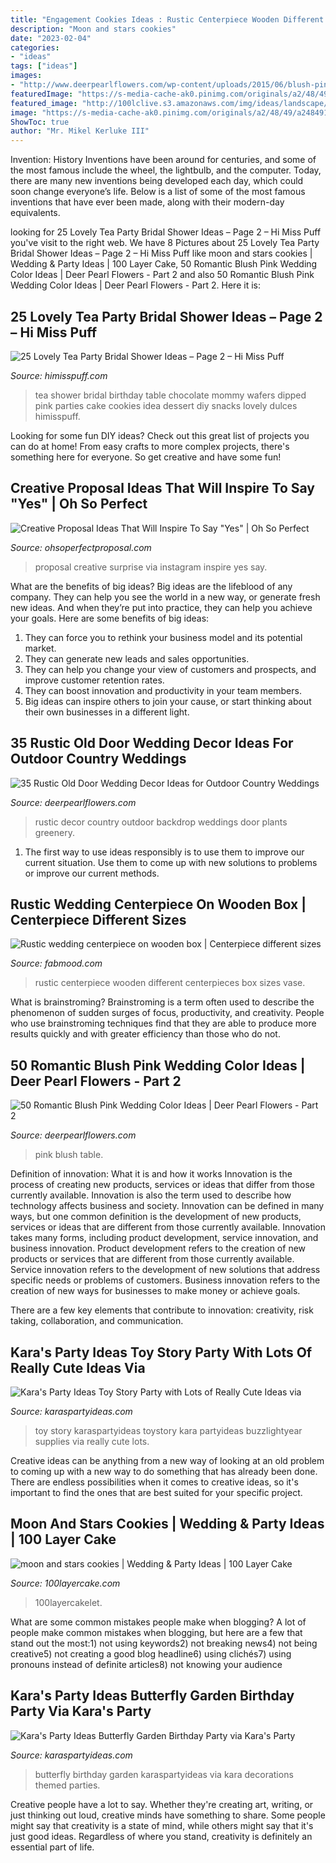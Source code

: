 ```yaml
---
title: "Engagement Cookies Ideas : Rustic Centerpiece Wooden Different Centerpieces Box Sizes Vase"
description: "Moon and stars cookies"
date: "2023-02-04"
categories:
- "ideas"
tags: ["ideas"]
images:
- "http://www.deerpearlflowers.com/wp-content/uploads/2015/06/blush-pink-wedding-table-setting-ideas.jpg"
featuredImage: "https://s-media-cache-ak0.pinimg.com/originals/a2/48/49/a248491ff3ba890eda5f3787fe524dcc.jpg"
featured_image: "http://100lclive.s3.amazonaws.com/img/ideas/landscape/203835.jpg"
image: "https://s-media-cache-ak0.pinimg.com/originals/a2/48/49/a248491ff3ba890eda5f3787fe524dcc.jpg"
ShowToc: true
author: "Mr. Mikel Kerluke III"
---
```



Invention: History
Inventions have been around for centuries, and some of the most famous include the wheel, the lightbulb, and the computer. Today, there are many new inventions being developed each day, which could soon change everyone’s life. Below is a list of some of the most famous inventions that have ever been made, along with their modern-day equivalents.

	

		
looking for 25 Lovely Tea Party Bridal Shower Ideas – Page 2 – Hi Miss Puff you've visit to the right web. We have 8 Pictures about 25 Lovely Tea Party Bridal Shower Ideas – Page 2 – Hi Miss Puff like moon and stars cookies | Wedding &amp; Party Ideas | 100 Layer Cake, 50 Romantic Blush Pink Wedding Color Ideas | Deer Pearl Flowers - Part 2 and also 50 Romantic Blush Pink Wedding Color Ideas | Deer Pearl Flowers - Part 2. Here it is:
		
    
## 25 Lovely Tea Party Bridal Shower Ideas – Page 2 – Hi Miss Puff

<img loading=lazy src="https://www.himisspuff.com/wp-content/uploads/2017/04/bridal-shower-cookies.jpg" onerror="this.onerror=null;this.src='https://tse1.mm.bing.net/th?id=OIP.c-YyEwNlH4MjH8IH0slmPwHaLH&amp;pid=15.1';" alt="25 Lovely Tea Party Bridal Shower Ideas – Page 2 – Hi Miss Puff">

_Source: himisspuff.com_

>tea shower bridal birthday table chocolate mommy wafers dipped pink parties cake cookies idea dessert diy snacks lovely dulces himisspuff. 

	

Looking for some fun DIY ideas? Check out this great list of projects you can do at home! From easy crafts to more complex projects, there's something here for everyone. So get creative and have some fun!

    
## Creative Proposal Ideas That Will Inspire To Say &quot;Yes&quot; | Oh So Perfect

<img loading=lazy src="http://ohsoperfectproposal.com/wp-content/uploads/2017/10/creative-proposal-ideas-cupcake-taste-surprise-lynxplanner-via-instagram.jpg" onerror="this.onerror=null;this.src='https://tse2.mm.bing.net/th?id=OIP.EDe5Brm2adIiryuoW0OZbQHaLG&amp;pid=15.1';" alt="Creative Proposal Ideas That Will Inspire To Say &quot;Yes&quot; | Oh So Perfect">

_Source: ohsoperfectproposal.com_

>proposal creative surprise via instagram inspire yes say. 

	

What are the benefits of big ideas?
Big ideas are the lifeblood of any company. They can help you see the world in a new way, or generate fresh new ideas. And when they’re put into practice, they can help you achieve your goals. Here are some benefits of big ideas: 
1. They can force you to rethink your business model and its potential market.
2. They can generate new leads and sales opportunities.
3. They can help you change your view of customers and prospects, and improve customer retention rates. 
4. They can boost innovation and productivity in your team members. 
5. Big ideas can inspire others to join your cause, or start thinking about their own businesses in a different light. 

    
## 35 Rustic Old Door Wedding Decor Ideas For Outdoor Country Weddings

<img loading=lazy src="http://www.deerpearlflowers.com/wp-content/uploads/2015/07/rustic-backdrop-filled-with-air-plants-and-mixed-greenery.jpg" onerror="this.onerror=null;this.src='https://tse4.mm.bing.net/th?id=OIP._naDSwQhMW3RpzVNAbrbJAHaI2&amp;pid=15.1';" alt="35 Rustic Old Door Wedding Decor Ideas for Outdoor Country Weddings">

_Source: deerpearlflowers.com_

>rustic decor country outdoor backdrop weddings door plants greenery. 

	

1. The first way to use ideas responsibly is to use them to improve our current situation. Use them to come up with new solutions to problems or improve our current methods. 

    
## Rustic Wedding Centerpiece On Wooden Box | Centerpiece Different Sizes

<img loading=lazy src="https://s-media-cache-ak0.pinimg.com/originals/a2/48/49/a248491ff3ba890eda5f3787fe524dcc.jpg" onerror="this.onerror=null;this.src='https://tse3.mm.bing.net/th?id=OIP.Rdd9y0NJARS_f8WfIg6IzAHaJ3&amp;pid=15.1';" alt="Rustic wedding centerpiece on wooden box | Centerpiece different sizes">

_Source: fabmood.com_

>rustic centerpiece wooden different centerpieces box sizes vase. 

	

What is brainstroming?
Brainstroming is a term often used to describe the phenomenon of sudden surges of focus, productivity, and creativity. People who use brainstroming techniques find that they are able to produce more results quickly and with greater efficiency than those who do not.

    
## 50 Romantic Blush Pink Wedding Color Ideas | Deer Pearl Flowers - Part 2

<img loading=lazy src="http://www.deerpearlflowers.com/wp-content/uploads/2015/06/blush-pink-wedding-table-setting-ideas.jpg" onerror="this.onerror=null;this.src='https://tse2.mm.bing.net/th?id=OIP.37A19MroVWuyFGXYrOKN-QHaKw&amp;pid=15.1';" alt="50 Romantic Blush Pink Wedding Color Ideas | Deer Pearl Flowers - Part 2">

_Source: deerpearlflowers.com_

>pink blush table. 

	

Definition of innovation: What it is and how it works
Innovation is the process of creating new products, services or ideas that differ from those currently available. Innovation is also the term used to describe how technology affects business and society. Innovation can be defined in many ways, but one common definition is the development of new products, services or ideas that are different from those currently available.
Innovation takes many forms, including product development, service innovation, and business innovation. Product development refers to the creation of new products or services that are different from those currently available. Service innovation refers to the development of new solutions that address specific needs or problems of customers. Business innovation refers to the creation of new ways for businesses to make money or achieve goals.

There are a few key elements that contribute to innovation: creativity, risk taking, collaboration, and communication.

    
## Kara&#039;s Party Ideas Toy Story Party With Lots Of Really Cute Ideas Via

<img loading=lazy src="http://karaspartyideas.com/wp-content/uploads/2013/12/toy-39.jpg" onerror="this.onerror=null;this.src='https://tse4.mm.bing.net/th?id=OIP.ccTo_qF04YZ1ZPqPvChDXAHaLI&amp;pid=15.1';" alt="Kara&#039;s Party Ideas Toy Story Party with Lots of Really Cute Ideas via">

_Source: karaspartyideas.com_

>toy story karaspartyideas toystory kara partyideas buzzlightyear supplies via really cute lots. 

	

Creative ideas can be anything from a new way of looking at an old problem to coming up with a new way to do something that has already been done. There are endless possibilities when it comes to creative ideas, so it's important to find the ones that are best suited for your specific project.

    
## Moon And Stars Cookies | Wedding &amp; Party Ideas | 100 Layer Cake

<img loading=lazy src="http://100lclive.s3.amazonaws.com/img/ideas/landscape/203835.jpg" onerror="this.onerror=null;this.src='https://tse2.mm.bing.net/th?id=OIP.J0Vr3HDSE7Bf2YAnbD57mQHaLH&amp;pid=15.1';" alt="moon and stars cookies | Wedding &amp; Party Ideas | 100 Layer Cake">

_Source: 100layercake.com_

>100layercakelet. 

	

What are some common mistakes people make when blogging?
A lot of people make common mistakes when blogging, but here are a few that stand out the most:1) not using keywords2) not breaking news4) not being creative5) not creating a good blog headline6) using clichés7) using pronouns instead of definite articles8) not knowing your audience

    
## Kara&#039;s Party Ideas Butterfly Garden Birthday Party Via Kara&#039;s Party

<img loading=lazy src="http://karaspartyideas.com/wp-content/uploads/2015/09/Butterfly-Garden-Birthday-Party-via-Karas-Party-Ideas-KarasPartyIdeas.com11.jpg" onerror="this.onerror=null;this.src='https://tse1.mm.bing.net/th?id=OIP.SLJPkp5LS8DYeFU6uF9WmgHaLH&amp;pid=15.1';" alt="Kara&#039;s Party Ideas Butterfly Garden Birthday Party via Kara&#039;s Party">

_Source: karaspartyideas.com_

>butterfly birthday garden karaspartyideas via kara decorations themed parties. 

	

Creative people have a lot to say. Whether they're creating art, writing, or just thinking out loud, creative minds have something to share. Some people might say that creativity is a state of mind, while others might say that it's just good ideas. Regardless of where you stand, creativity is definitely an essential part of life.

